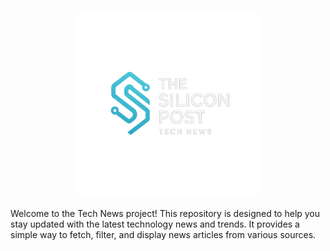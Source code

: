 <p align="center">
  <img src="docs/logo.png" alt="Project Logo" width="300" style="background: lightblue; border-radius: 15px">
</p>
Welcome to the Tech News project! This repository is designed to help you stay updated with the latest technology news and trends. It provides a simple way to fetch, filter, and display news articles from various sources.

